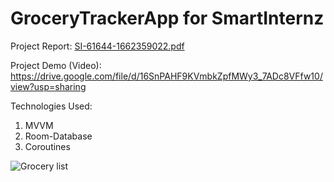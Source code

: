 # GroceryTrackerApp for SmartInternz 
Project Report: [SI-61644-1662359022.pdf](https://github.com/smartinternz02/SPSGP-61644-Virtual-Internship---Android-Application-Development-Using-Kotlin/files/9640632/SI-61644-1662359022.pdf)

Project Demo (Video): https://drive.google.com/file/d/16SnPAHF9KVmbkZpfMWy3_7ADc8VFfw10/view?usp=sharing


Technologies Used:
1. MVVM
2. Room-Database
3. Coroutines



![Grocery list](https://user-images.githubusercontent.com/91938928/192141237-7701fb0d-4224-43a5-be94-bf0a33c39f7b.jpg)

